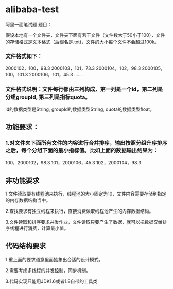 # alibaba-test
阿里一面笔试题
题目：

假设本地有一个文件夹，文件夹下面有若干文件（文件数大于50小于100），文件的存储格式是文本格式（后缀名是.txt)，文件的大小每个文件不会超过100k。

### 文件格式如下：

2000102，100，98.3
2000103，101，73.3
2000104，102，98.3
2000105，100，101.3
2000106，101，45.3
......

### 文件格式说明：文件每行都由三列构成，第一列是一个id，第二列是分组groupId, 第三列是指标quota。

id的数据类型是String, groupId的数据类型String, quota的数据类型float。

## 功能要求：

### 1.对文件夹下面所有文件的内容进行合并排序，输出按照分组升序排序之后，每个分组下面的最小指标值。比如上面的数据输出结果为：
100，2000102，98.3
101，2000106，45.3
102，2000104，98.3

## 非功能要求

1.文件读取要有线程池来执行，线程池的大小固定为10，文件内容需要存储到指定的内存数据结构当中。

2.查找要求有独立线程来执行，直接消费读取线程池产生的内存数据结构。

3.文件读取和排序要求并发作业，文件读取只要产生了数据，就可以把数据交给排序线程进行消费，计算最小值。

## 代码结构要求

1.重上面的要求语意里面抽象出合适的设计模式。

2.需要考虑多线程的并发控制，同步机制。

3.代码实现只能用JDK1.6或者1.8自带的工具类
